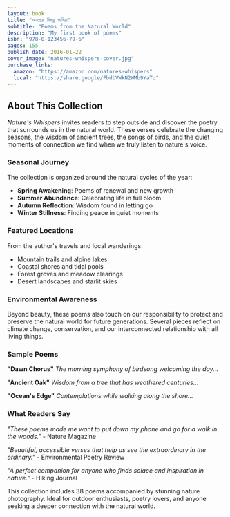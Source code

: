 ```yaml
---
layout: book
title: "অনন্তের বিষন্ন পাখিরা"  
subtitle: "Poems from the Natural World"
description: "My first book of poems"
isbn: "978-0-123456-79-6" 
pages: 155
publish_date: 2016-01-22
cover_image: "natures-whispers-cover.jpg"
purchase_links:
  amazon: "https://amazon.com/natures-whispers"
  local: "https://share.google/FbdbVWkN2WMb9YaTo"
---
```


## About This Collection

*Nature's Whispers* invites readers to step outside and discover the poetry that surrounds us in the natural world. These verses celebrate the changing seasons, the wisdom of ancient trees, the songs of birds, and the quiet moments of connection we find when we truly listen to nature's voice.

### Seasonal Journey

The collection is organized around the natural cycles of the year:

- **Spring Awakening**: Poems of renewal and new growth  
- **Summer Abundance**: Celebrating life in full bloom
- **Autumn Reflection**: Wisdom found in letting go
- **Winter Stillness**: Finding peace in quiet moments

### Featured Locations

From the author's travels and local wanderings:

- Mountain trails and alpine lakes
- Coastal shores and tidal pools  
- Forest groves and meadow clearings
- Desert landscapes and starlit skies

### Environmental Awareness

Beyond beauty, these poems also touch on our responsibility to protect and preserve the natural world for future generations. Several pieces reflect on climate change, conservation, and our interconnected relationship with all living things.

### Sample Poems

**"Dawn Chorus"**
*The morning symphony of birdsong welcoming the day...*

**"Ancient Oak"**
*Wisdom from a tree that has weathered centuries...*  

**"Ocean's Edge"**
*Contemplations while walking along the shore...*

### What Readers Say

*"These poems made me want to put down my phone and go for a walk in the woods."* - Nature Magazine

*"Beautiful, accessible verses that help us see the extraordinary in the ordinary."* - Environmental Poetry Review

*"A perfect companion for anyone who finds solace and inspiration in nature."* - Hiking Journal

This collection includes 38 poems accompanied by stunning nature photography. Ideal for outdoor enthusiasts, poetry lovers, and anyone seeking a deeper connection with the natural world.